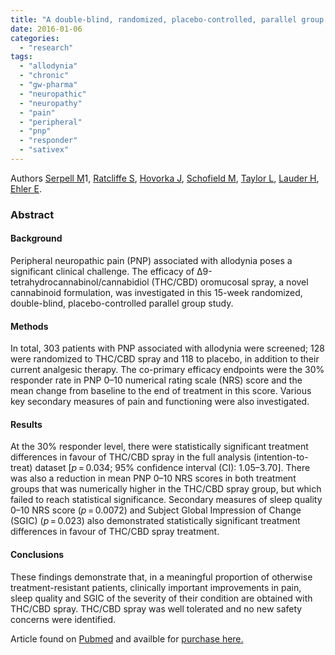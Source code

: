 ```yaml
---
title: "A double-blind, randomized, placebo-controlled, parallel group study of THC/CBD spray in peripheral neuropathic pain treatment."
date: 2016-01-06
categories: 
  - "research"
tags: 
  - "allodynia"
  - "chronic"
  - "gw-pharma"
  - "neuropathic"
  - "neuropathy"
  - "pain"
  - "peripheral"
  - "pnp"
  - "responder"
  - "sativex"
---
```


Authors [Serpell M](http://www.ncbi.nlm.nih.gov/pubmed/?term=Serpell%20M%5BAuthor%5D&cauthor=true&cauthor_uid=24420962)1, [Ratcliffe S](http://www.ncbi.nlm.nih.gov/pubmed/?term=Ratcliffe%20S%5BAuthor%5D&cauthor=true&cauthor_uid=24420962), [Hovorka J](http://www.ncbi.nlm.nih.gov/pubmed/?term=Hovorka%20J%5BAuthor%5D&cauthor=true&cauthor_uid=24420962), [Schofield M](http://www.ncbi.nlm.nih.gov/pubmed/?term=Schofield%20M%5BAuthor%5D&cauthor=true&cauthor_uid=24420962), [Taylor L](http://www.ncbi.nlm.nih.gov/pubmed/?term=Taylor%20L%5BAuthor%5D&cauthor=true&cauthor_uid=24420962), [Lauder H](http://www.ncbi.nlm.nih.gov/pubmed/?term=Lauder%20H%5BAuthor%5D&cauthor=true&cauthor_uid=24420962), [Ehler E](http://www.ncbi.nlm.nih.gov/pubmed/?term=Ehler%20E%5BAuthor%5D&cauthor=true&cauthor_uid=24420962).

### Abstract

#### Background

Peripheral neuropathic pain (PNP) associated with allodynia poses a significant clinical challenge. The efficacy of Δ9\-tetrahydrocannabinol/cannabidiol (THC/CBD) oromucosal spray, a novel cannabinoid formulation, was investigated in this 15-week randomized, double-blind, placebo-controlled parallel group study.

#### Methods

In total, 303 patients with PNP associated with allodynia were screened; 128 were randomized to THC/CBD spray and 118 to placebo, in addition to their current analgesic therapy. The co-primary efficacy endpoints were the 30% responder rate in PNP 0–10 numerical rating scale (NRS) score and the mean change from baseline to the end of treatment in this score. Various key secondary measures of pain and functioning were also investigated.

#### Results

At the 30% responder level, there were statistically significant treatment differences in favour of THC/CBD spray in the full analysis (intention-to-treat) dataset \[_p_ = 0.034; 95% confidence interval (CI): 1.05–3.70\]. There was also a reduction in mean PNP 0–10 NRS scores in both treatment groups that was numerically higher in the THC/CBD spray group, but which failed to reach statistical significance. Secondary measures of sleep quality 0–10 NRS score (_p_ = 0.0072) and Subject Global Impression of Change (SGIC) (_p_ = 0.023) also demonstrated statistically significant treatment differences in favour of THC/CBD spray treatment.

#### Conclusions

These findings demonstrate that, in a meaningful proportion of otherwise treatment-resistant patients, clinically important improvements in pain, sleep quality and SGIC of the severity of their condition are obtained with THC/CBD spray. THC/CBD spray was well tolerated and no new safety concerns were identified.

Article found on [Pubmed](http://www.ncbi.nlm.nih.gov/pubmed/24420962) and availble for [purchase here.](http://onlinelibrary.wiley.com/doi/10.1002/j.1532-2149.2013.00445.x/abstract;jsessionid=2550D9EB9B023CA317E4B9ACA727005C.f01t01)
